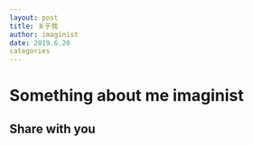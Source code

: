```yaml
---
layout: post
title: 关于我
author: imaginist
date: 2019.6.20
categories
---
```


# Something about me imaginist
## Share with you